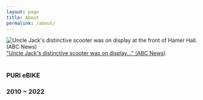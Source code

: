 ```yaml
---
layout: page
title: About
permalink: /about/
---
```

![Uncle Jack's distinctive scooter was on display at the front of Hamer Hall.(ABC News)](https://i.imgur.com/Q83zDuS.jpg)
["Uncle Jack's distinctive scooter was on display..." (ABC News)](https://www.abc.net.au/news/2022-10-18/uncle-jack-charles-aboriginal-actor-state-funeral-melbourne/101546258)
<br>
<br>
<h3>PURI eBIKE</h3>
<h3>2010 ~ 2022</h3>
